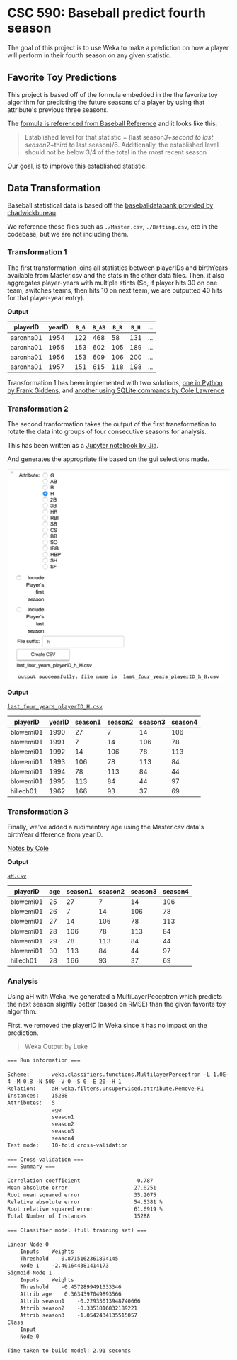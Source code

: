 # CSC 590: Baseball predict fourth season

The goal of this project is to use Weka to make a prediction on how a player will perform in their fourth season on any given statistic.

## Favorite Toy Predictions

This project is based off of the formula embedded in the the favorite toy algorithm for predicting the future seasons of a player by using that attribute's previous three seasons.

The [formula is referenced from Baseball Reference](http://www.baseball-reference.com/bullpen/Favorite_toy) and it looks like this:

> Established level for that statistic = (last season*3+second to last season*2+third to last season)/6.
> Additionally, the established level should not be below 3/4 of the total in the most recent season

Our goal, is to improve this established statistic.

## Data Transformation

Baseball statistical data is based off the [baseballdatabank provided by chadwickbureau](https://github.com/chadwickbureau/baseballdatabank).

We reference these files such as `./Master.csv`, `./Batting.csv`, etc in the codebase, but we are not including them.

### Transformation 1

The first transformation joins all statistics between playerIDs and birthYears available from Master.csv and the stats in the other data files. Then, it also aggregates player-years with multiple stints (So, if player hits 30 on one team, switches teams, then hits 10 on next team, we are outputted 40 hits for that player-year entry).

**Output**

| playerID  | yearID |`B_G`|`B_AB`|`B_R`|`B_H`| ... |
|-----------|--------|-----|------|-----|-----|-----|
| aaronha01 |   1954 | 122 |  468 |  58 | 131 | ... |
| aaronha01 |   1955 | 153 |  602 | 105 | 189 | ... |
| aaronha01 |   1956 | 153 |  609 | 106 | 200 | ... |
| aaronha01 |   1957 | 151 |  615 | 118 | 198 | ... |

Transformation 1 has been implemented with two solutions, [one in Python by Frank Giddens](transform-1_aggregate-stats_frank), and [another using SQLite commands by Cole Lawrence](./transform-1_aggregate-stats-alt_cole)

### Transformation 2

The second tranformation takes the output of the first transformation to
rotate the data into groups of four consecutive seasons for analysis.

This has been written as a [Jupyter notebook by Jia](./transform-2_four-seasons_jia/four_seasons.ipynb).

And generates the appropriate file based on the gui selections made.

![GUI Selection](./transform-2_four-seasons_jia/images/gui-0.png)

**Output**

[`last_four_years_playerID_H.csv`](transform-2_four-seasons_jia/last_four_years_playerID_H.csv)

|  playerID | yearID | season1 | season2 | season3 | season4 |
|-----------|--------|---------|---------|---------|---------|
| blowemi01 |   1990 |      27 |       7 |      14 |     106 |
| blowemi01 |   1991 |       7 |      14 |     106 |      78 |
| blowemi01 |   1992 |      14 |     106 |      78 |     113 |
| blowemi01 |   1993 |     106 |      78 |     113 |      84 |
| blowemi01 |   1994 |      78 |     113 |      84 |      44 |
| blowemi01 |   1995 |     113 |      84 |      44 |      97 |
| hillech01 |   1962 |     166 |      93 |      37 |      69 |

### Transformation 3

Finally, we've added a rudimentary age using the Master.csv data's birthYear difference from yearID.

[Notes by Cole](transform-3_add-age_cole/)

**Output**

[`aH.csv`](transform-3_add-age_cole/aH.csv)

|  playerID | age | season1 | season2 | season3 | season4 |
|-----------|-----|---------|---------|---------|---------|
| blowemi01 |  25 |      27 |       7 |      14 |     106 |
| blowemi01 |  26 |       7 |      14 |     106 |      78 |
| blowemi01 |  27 |      14 |     106 |      78 |     113 |
| blowemi01 |  28 |     106 |      78 |     113 |      84 |
| blowemi01 |  29 |      78 |     113 |      84 |      44 |
| blowemi01 |  30 |     113 |      84 |      44 |      97 |
| hillech01 |  28 |     166 |      93 |      37 |      69 |


### Analysis

Using aH with Weka, we generated a MultiLayerPeceptron which predicts the next season slightly better (based on RMSE) than the given favorite toy algorithm.

First, we removed the playerID in Weka since it has no impact on the prediction.

> Weka Output by Luke
```
=== Run information ===

Scheme:       weka.classifiers.functions.MultilayerPerceptron -L 1.0E-4 -M 0.8 -N 500 -V 0 -S 0 -E 20 -H 1
Relation:     aH-weka.filters.unsupervised.attribute.Remove-R1
Instances:    15288
Attributes:   5
              age
              season1
              season2
              season3
              season4
Test mode:    10-fold cross-validation

=== Cross-validation ===
=== Summary ===

Correlation coefficient                  0.787 
Mean absolute error                     27.0251
Root mean squared error                 35.2075
Relative absolute error                 54.5381 %
Root relative squared error             61.6919 %
Total Number of Instances               15288

=== Classifier model (full training set) ===

Linear Node 0
    Inputs    Weights
    Threshold    0.8715162361894145
    Node 1    -2.401644381414173
Sigmoid Node 1
    Inputs    Weights
    Threshold    -0.4572899491333346
    Attrib age    0.3634397049893566
    Attrib season1    -0.22933013948740666
    Attrib season2    -0.3351816832189221
    Attrib season3    -1.0542434135515057
Class 
    Input
    Node 0

Time taken to build model: 2.91 seconds
```

